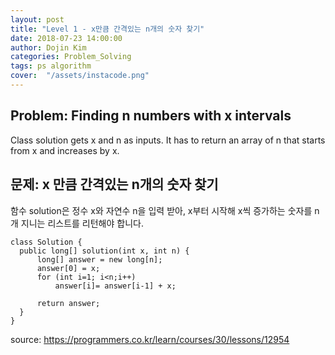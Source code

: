 ```yaml
---
layout: post
title: "Level 1 - x만큼 간격있는 n개의 숫자 찾기"
date: 2018-07-23 14:00:00
author: Dojin Kim
categories: Problem_Solving
tags: ps algorithm
cover:  "/assets/instacode.png"
---
```


<h2>Problem: Finding n numbers with x intervals</h2>

Class solution gets x and n as inputs.
It has to return an array of n that starts from x and increases by x.


<h2>문제: x 만큼 간격있는 n개의 숫자 찾기</h2>

함수 solution은 정수 x와 자연수 n을 입력 받아, x부터 시작해 x씩 증가하는 숫자를 n개 지니는 리스트를 리턴해야 합니다.

```
class Solution {
  public long[] solution(int x, int n) {
      long[] answer = new long[n];
      answer[0] = x;
      for (int i=1; i<n;i++)
          answer[i]= answer[i-1] + x;

      return answer;
  }
}

```


<bold> source: https://programmers.co.kr/learn/courses/30/lessons/12954 </bold>
